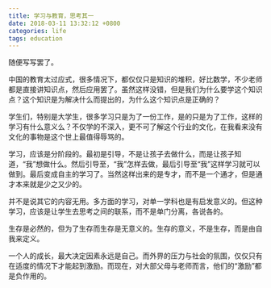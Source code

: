 ```yaml
---
title: 学习与教育，思考其一
date: 2018-03-11 13:32:12 +0800
categories: life
tags: education
---
```


随便写写罢了。
<!-- more -->

中国的教育太过应式，很多情况下，都仅仅只是知识的堆积，好比数学，不少老师都是直接讲知识点，然后应用罢了。虽然这样没错，但是我们为什么要学这个知识点？这个知识是为解决什么而提出的，为什么这个知识点是正确的？

学生们，特别是大学生，很多学习只是为了一份工作，是的只是为了工作，这样的学习有什么意义么？不仅学的不深入，更不可了解这个行业的文化，在我看来没有文化的事物是这个世上最值得辱骂的。

学习，应该是分阶段的。最初是引导，不是让孩子去做什么，而是让孩子知道，“我”想做什么。然后引导至，“我”怎样去做，最后引导至“我”这样学习就可以做到。最后变成自主的学习了。当然这样出来的是专才，而不是一个通才，但是通才本来就是少之又少的。

并不是说其它的内容无用。多方面的学习，对单一学科也是有启发意义的。但这种学习，应该是让学生去思考之间的联系，而不是单门分离，各说各的。

生存是必然的，但为了生存而生存是无意义的。生存的意义，不是生存，而是由自我来定义。

一个人的成长，最大决定因素永远是自己。而外界的压力与社会的氛围，仅仅只有在适度的情况下才能起到激励。而现在，对大部父母与老师而言，他们的“激励”都是负作用的。

